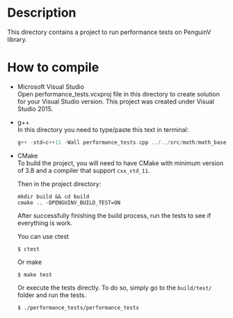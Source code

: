# Description    
This directory contains a project to run performance tests on PenguinV library.

# How to compile    
- Microsoft Visual Studio    
Open performance_tests.vcxproj file in this directory to create solution for your Visual Studio version. This project was created under Visual Studio 2015.

- g++    
In this directory you need to type/paste this text in terminal:    
	```cpp
	g++ -std=c++11 -Wall performance_tests.cpp ../../src/math/math_base.cpp ../../src/image_function.cpp ../../src/thread_pool.cpp ../../src/function_pool.cpp performance_test_framework.cpp performance_test_helper.cpp performance_test_image_function.cpp performance_test_function_pool.cpp ../../src/penguinv/penguinv.cpp -o application
	```

- CMake    
	To build the project, you will need to have CMake with minimum version of 3.8 and a compiler 
	that support `cxx_std_11`.

	Then in the project directory:
	```
	mkdir build && cd build
	cmake .. -DPENGUINV_BUILD_TEST=ON
	```

	After successfully finishing the build process, run the tests to see if everything is work.

	You can use ctest

	```
	$ ctest
	```

	Or make

	```
	$ make test
	```

	Or execute the tests directly. To do so, simply go to the `build/test/` folder and run the tests.

	```
	$ ./performance_tests/performance_tests
	```
